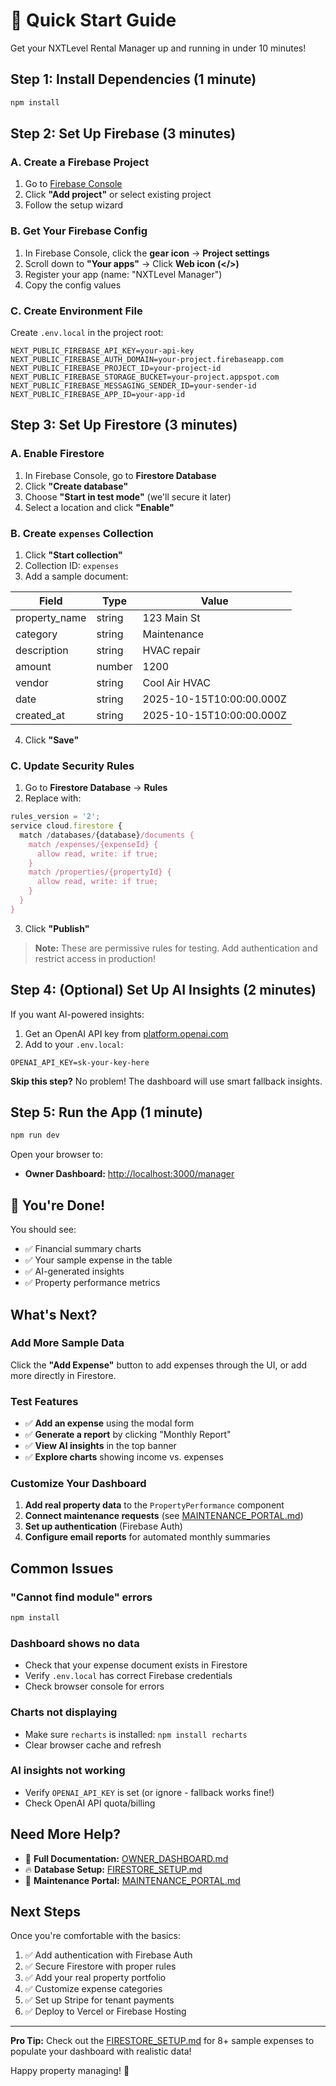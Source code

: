 # 🚀 Quick Start Guide

Get your NXTLevel Rental Manager up and running in under 10 minutes!

## Step 1: Install Dependencies (1 minute)

```bash
npm install
```

## Step 2: Set Up Firebase (3 minutes)

### A. Create a Firebase Project

1. Go to [Firebase Console](https://console.firebase.google.com/)
2. Click **"Add project"** or select existing project
3. Follow the setup wizard

### B. Get Your Firebase Config

1. In Firebase Console, click the **gear icon** → **Project settings**
2. Scroll down to **"Your apps"** → Click **Web icon (</>)**
3. Register your app (name: "NXTLevel Manager")
4. Copy the config values

### C. Create Environment File

Create `.env.local` in the project root:

```env
NEXT_PUBLIC_FIREBASE_API_KEY=your-api-key
NEXT_PUBLIC_FIREBASE_AUTH_DOMAIN=your-project.firebaseapp.com
NEXT_PUBLIC_FIREBASE_PROJECT_ID=your-project-id
NEXT_PUBLIC_FIREBASE_STORAGE_BUCKET=your-project.appspot.com
NEXT_PUBLIC_FIREBASE_MESSAGING_SENDER_ID=your-sender-id
NEXT_PUBLIC_FIREBASE_APP_ID=your-app-id
```

## Step 3: Set Up Firestore (3 minutes)

### A. Enable Firestore

1. In Firebase Console, go to **Firestore Database**
2. Click **"Create database"**
3. Choose **"Start in test mode"** (we'll secure it later)
4. Select a location and click **"Enable"**

### B. Create `expenses` Collection

1. Click **"Start collection"**
2. Collection ID: `expenses`
3. Add a sample document:

| Field          | Type   | Value                         |
| -------------- | ------ | ----------------------------- |
| property_name  | string | 123 Main St                   |
| category       | string | Maintenance                   |
| description    | string | HVAC repair                   |
| amount         | number | 1200                          |
| vendor         | string | Cool Air HVAC                 |
| date           | string | 2025-10-15T10:00:00.000Z      |
| created_at     | string | 2025-10-15T10:00:00.000Z      |

4. Click **"Save"**

### C. Update Security Rules

1. Go to **Firestore Database** → **Rules**
2. Replace with:

```javascript
rules_version = '2';
service cloud.firestore {
  match /databases/{database}/documents {
    match /expenses/{expenseId} {
      allow read, write: if true;
    }
    match /properties/{propertyId} {
      allow read, write: if true;
    }
  }
}
```

3. Click **"Publish"**

> **Note:** These are permissive rules for testing. Add authentication and restrict access in production!

## Step 4: (Optional) Set Up AI Insights (2 minutes)

If you want AI-powered insights:

1. Get an OpenAI API key from [platform.openai.com](https://platform.openai.com/api-keys)
2. Add to your `.env.local`:

```env
OPENAI_API_KEY=sk-your-key-here
```

**Skip this step?** No problem! The dashboard will use smart fallback insights.

## Step 5: Run the App (1 minute)

```bash
npm run dev
```

Open your browser to:
- **Owner Dashboard:** [http://localhost:3000/manager](http://localhost:3000/manager)

## 🎉 You're Done!

You should see:
- ✅ Financial summary charts
- ✅ Your sample expense in the table
- ✅ AI-generated insights
- ✅ Property performance metrics

## What's Next?

### Add More Sample Data

Click the **"Add Expense"** button to add expenses through the UI, or add more directly in Firestore.

### Test Features

- ✅ **Add an expense** using the modal form
- ✅ **Generate a report** by clicking "Monthly Report"
- ✅ **View AI insights** in the top banner
- ✅ **Explore charts** showing income vs. expenses

### Customize Your Dashboard

1. **Add real property data** to the `PropertyPerformance` component
2. **Connect maintenance requests** (see [MAINTENANCE_PORTAL.md](./MAINTENANCE_PORTAL.md))
3. **Set up authentication** (Firebase Auth)
4. **Configure email reports** for automated monthly summaries

## Common Issues

### "Cannot find module" errors
```bash
npm install
```

### Dashboard shows no data
- Check that your expense document exists in Firestore
- Verify `.env.local` has correct Firebase credentials
- Check browser console for errors

### Charts not displaying
- Make sure `recharts` is installed: `npm install recharts`
- Clear browser cache and refresh

### AI insights not working
- Verify `OPENAI_API_KEY` is set (or ignore - fallback works fine!)
- Check OpenAI API quota/billing

## Need More Help?

- 📖 **Full Documentation:** [OWNER_DASHBOARD.md](./OWNER_DASHBOARD.md)
- 🔥 **Database Setup:** [FIRESTORE_SETUP.md](./FIRESTORE_SETUP.md)
- 🔧 **Maintenance Portal:** [MAINTENANCE_PORTAL.md](./MAINTENANCE_PORTAL.md)

## Next Steps

Once you're comfortable with the basics:

1. ✅ Add authentication with Firebase Auth
2. ✅ Secure Firestore with proper rules
3. ✅ Add your real property portfolio
4. ✅ Customize expense categories
5. ✅ Set up Stripe for tenant payments
6. ✅ Deploy to Vercel or Firebase Hosting

---

**Pro Tip:** Check out the [FIRESTORE_SETUP.md](./FIRESTORE_SETUP.md) for 8+ sample expenses to populate your dashboard with realistic data!

Happy property managing! 🏡

